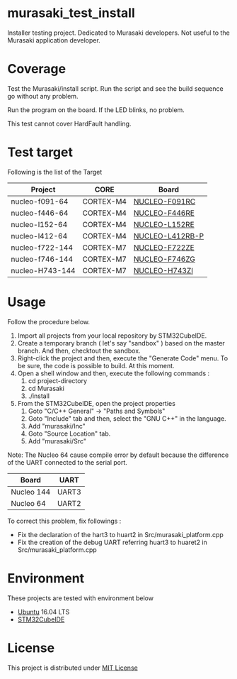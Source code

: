 # murasaki_test_install
Installer testing project. Dedicated to Murasaki developers. Not useful to the Murasaki application developer. 

# Coverage
Test the Murasaki/install script. 
Run the script and see the build sequence go without any problem. 

Run the program on the board. If the LED blinks, no problem. 

This test cannot cover HardFault handling. 

# Test target
Following is the list of the Target 

| Project         | CORE      | Board         |
|-----------------|-----------|-----------------|
| nucleo-f091-64  | CORTEX-M4 | [NUCLEO-F091RC](https://www.st.com/en/evaluation-tools/nucleo-f091rc.html) |
| nucleo-f446-64  | CORTEX-M4 | [NUCLEO-F446RE](https://www.st.com/content/st_com/en/products/evaluation-tools/product-evaluation-tools/mcu-mpu-eval-tools/stm32-mcu-mpu-eval-tools/stm32-nucleo-boards/nucleo-f446re.html) |
| nucleo-l152-64  | CORTEX-M4 | [NUCLEO-L152RE](https://www.st.com/ja/evaluation-tools/nucleo-l152re.html) |
| nucleo-l412-64  | CORTEX-M4 | [NUCLEO-L412RB-P](https://www.st.com/ja/evaluation-tools/nucleo-l152re.html) |
| nucleo-f722-144 | CORTEX-M7 | [NUCLEO-F722ZE](https://www.st.com/content/st_com/en/products/evaluation-tools/product-evaluation-tools/mcu-mpu-eval-tools/stm32-mcu-mpu-eval-tools/stm32-nucleo-boards/nucleo-f722ze.html) |
| nucleo-f746-144 | CORTEX-M7 | [NUCLEO-F746ZG](https://www.st.com/content/st_com/en/products/evaluation-tools/product-evaluation-tools/mcu-mpu-eval-tools/stm32-mcu-mpu-eval-tools/stm32-nucleo-boards/nucleo-f746zg.html) |
| nucleo-H743-144 | CORTEX-M7 | [NUCLEO-H743ZI](https://www.st.com/content/st_com/en/products/evaluation-tools/product-evaluation-tools/mcu-mpu-eval-tools/stm32-mcu-mpu-eval-tools/stm32-nucleo-boards/nucleo-h743zi.html) |



# Usage
Follow the procedure below. 
  1. Import all projects from your local repository by STM32CubeIDE.
  1. Create a temporary branch ( let's say "sandbox" ) based on the master branch. And then, checktout the sandbox. 
  1. Right-click the project and then, execute the "Generate Code" menu. To be sure, the code is possible to build. At this moment.
  1. Open a shell window and then, execute the following commands :
     1. cd project-directory
     1. cd Murasaki
     1. ./install
  1. From the STM32CubeIDE, open the project properties
     1. Goto "C/C++ General" -> "Paths and Symbols"
     1. Goto "Include" tab and then, select the "GNU C++" in the language. 
     1. Add "murasaki/Inc" 
     1. Goto "Source Location" tab. 
     1. Add "murasaki/Src" 
     
Note: The Nucleo 64 cause compile error by default because the difference of the UART connected to the serial port. 

| Board      | UART |
-------------|------
| Nucleo 144 | UART3 |
| Nucleo 64  | UART2 |

To correct this problem, fix followings :
- Fix the declaration of the hart3 to huart2 in Src/murasaki_platform.cpp
- Fix the creation of the debug UART referring huart3 to huaret2 in Src/murasaki_platform.cpp

# Environment
These projects are tested with environment below
 - [Ubuntu](https://ubuntu.com/) 16.04 LTS
 - [STM32CubeIDE](https://www.st.com/ja/development-tools/stm32cubeide.html)

# License
This project is distributed under [MIT License](LICENSE)
